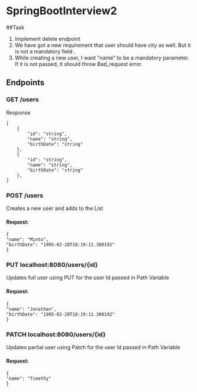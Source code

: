 # SpringBootInterview2

##Task
1. Implement delete endpoint
2. We have got a new requirement that user should have city as well. But it is not a mandatory field .
3. While creating a new user, I want "name" to be a mandatory parameter. If it is not passed, it should throw Bad_request error.


## Endpoints
### GET /users

Response

```
[
    {
        "id": "string",
        "name": "string",
        "birthDate": "string"
    },
    {
        "id": "string",
        "name": "string",
        "birthDate": "string"
    },
]
```


### POST /users
Creates a new user and adds to the List
#### Request:
```
{  
"name": "Minto",  
"birthDate": "1995-02-28T18:19:11.300192"  
}  
```
### PUT localhost:8080/users/{id}
Updates full user using PUT for the user Id passed in Path Variable
#### Request:
```
{  
"name": "Jonathen",  
"birthDate": "1995-02-28T18:19:11.300192"  
}  
```
### PATCH localhost:8080/users/{id}
Updates partial user using Patch for the user Id passed in Path Variable
#### Request:
```
{  
"name": "Timothy"  
}  
``` 